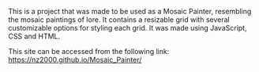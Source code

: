 This is a project that was made to be used as a Mosaic Painter, resembling the mosaic paintings of lore. It contains a resizable grid with several customizable options for styling each grid. It was made using JavaScript, CSS and HTML.

This site can be accessed from the following link: https://nz2000.github.io/Mosaic_Painter/